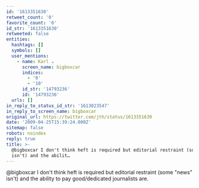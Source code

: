 ```yaml
---
id: '1613351630'
retweet_count: '0'
favorite_count: '0'
id_str: '1613351630'
retweeted: false
entities:
  hashtags: []
  symbols: []
  user_mentions:
    - name: Karl ☕️
      screen_name: bigboxcar
      indices:
        - '0'
        - '10'
      id_str: '14793236'
      id: '14793236'
  urls: []
in_reply_to_status_id_str: '1613023547'
in_reply_to_screen_name: bigboxcar
original_url: https://twitter.com/jth/status/1613351630
date: '2009-04-25T15:39:24.000Z'
sitemap: false
robots: noindex
reply: true
title: >-
  @bigboxcar I don't think heft is required but editorial restraint (some "news"
  isn't) and the abilit…
---
```


@bigboxcar I don't think heft is required but editorial restraint (some "news" isn't) and the ability to pay good/dedicated journalists are.